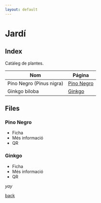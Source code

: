 ```yaml
---
layout: default
---
```


# Jardí 

## Index

Catàleg de plantes.

| Nom                      | Página |
| ------------------------ | ------ |
| Pino Negro (Pinus nigra) | [Pino Negro](pino-negro)   |
|        Ginkgo biloba                   |   [Ginkgo](#Ginkgo)    |

## Files

### Pino Negro

* Ficha 
* Més informació
* QR

### Ginkgo

* Ficha
* Més informació
* QR

_yay_

[back](./)